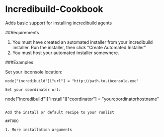 # Incredibuild-Cookbook

Adds basic support for installing incredibuild agents


##Requirements

1. You must have created an automated installer from your incredibuild installer. Run the installer, then click "Create Automated Installer"
2. You must host your automated installer somewhere.


###Examples

Set your ibconsole location:

```
node["incredibuild"]["url"] = "http://path.to.ibconsole.exe"

Set your coordinater url:

```
node["incredibuild"]["install"]["coordinator"] = "yourcoordinatorhostname"
```

Add the install or default recipe to your runlist

##TODO

1. More installation arguments
